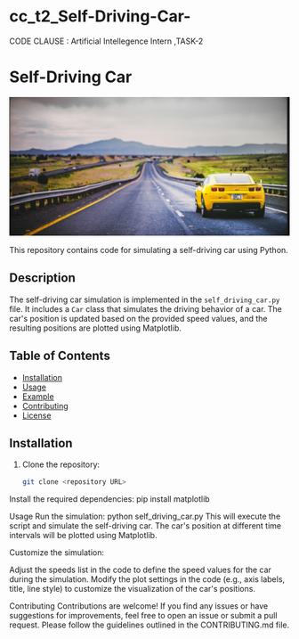 # cc_t2_Self-Driving-Car-
CODE CLAUSE : Artificial Intellegence Intern ,TASK-2

# Self-Driving Car

![Self-Driving Car](car_image.jpg)

This repository contains code for simulating a self-driving car using Python.

## Description

The self-driving car simulation is implemented in the `self_driving_car.py` file. It includes a `Car` class that simulates the driving behavior of a car. The car's position is updated based on the provided speed values, and the resulting positions are plotted using Matplotlib.

## Table of Contents

- [Installation](#installation)
- [Usage](#usage)
- [Example](#example)
- [Contributing](#contributing)
- [License](#license)

## Installation

1. Clone the repository:

   ```bash
   git clone <repository URL>

Install the required dependencies:
 pip install matplotlib
 
 Usage
Run the simulation:
python self_driving_car.py
This will execute the script and simulate the self-driving car. The car's position at different time intervals will be plotted using Matplotlib.

Customize the simulation:

Adjust the speeds list in the code to define the speed values for the car during the simulation.
Modify the plot settings in the code (e.g., axis labels, title, line style) to customize the visualization of the car's positions.

Contributing
Contributions are welcome! If you find any issues or have suggestions for improvements, feel free to open an issue or submit a pull request. Please follow the guidelines outlined in the CONTRIBUTING.md file.



   
